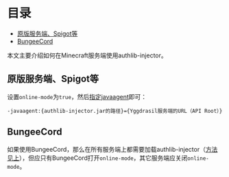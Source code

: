 <!-- START doctoc generated TOC please keep comment here to allow auto update -->
<!-- DON'T EDIT THIS SECTION, INSTEAD RE-RUN doctoc TO UPDATE -->
目录
=================

- [原版服务端、Spigot等](#%E5%8E%9F%E7%89%88%E6%9C%8D%E5%8A%A1%E7%AB%AFspigot%E7%AD%89)
- [BungeeCord](#bungeecord)

<!-- END doctoc generated TOC please keep comment here to allow auto update -->

本文主要介绍如何在Minecraft服务端使用authlib-injector。

## 原版服务端、Spigot等
设置`online-mode`为`true`，然后[指定javaagent](https://github.com/to2mbn/authlib-injector/wiki/%E5%90%AF%E5%8A%A8%E5%99%A8%E6%8A%80%E6%9C%AF%E8%A7%84%E8%8C%83#%E6%B7%BB%E5%8A%A0jvm%E5%8F%82%E6%95%B0)即可：
```
-javaagent:{authlib-injector.jar的路径}={Yggdrasil服务端的URL（API Root）}
```

## BungeeCord
如果使用BungeeCord，那么在所有服务端上都需要加载authlib-injector（[方法见上](#原版服务端spigot等)），但应只有BungeeCord打开`online-mode`，其它服务端应关闭`online-mode`。

